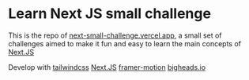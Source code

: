 # Learn Next JS small challenge

This is the repo of [next-small-challenge.vercel.app](https://next-small-challenge.vercel.app/), a small set of challenges aimed to make it fun and easy to learn the main concepts of [Next.JS](https://nextjs.org/)


Develop with [tailwindcss](https://tailwindcss.com/) [Next.JS](https://nextjs.org/) [framer-motion](https://www.framer.com/motion/) [bigheads.io](https://bigheads.io/)
